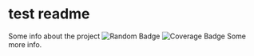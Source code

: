 # test readme
Some info about the project
![Random Badge](https://img.shields.io/badge/random-blue)
![Coverage Badge](https://img.shields.io/badge/coverage-20%25-red)
Some more info.